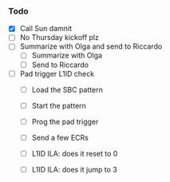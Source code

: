 ### Todo

- [x] Call Sun damnit
- [ ] No Thursday kickoff plz
- [ ] Summarize with Olga and send to Riccardo
   - [ ] Summarize with Olga
   - [ ] Send to Riccardo
- [ ] Pad trigger L1ID check
   - [ ] Load the SBC pattern
   - [ ] Start the pattern
   - [ ] Prog the pad trigger
   - [ ] Send a few ECRs
   - [ ] L1ID ILA: does it reset to 0
   - [ ] L1ID ILA: does it jump to 3
   
